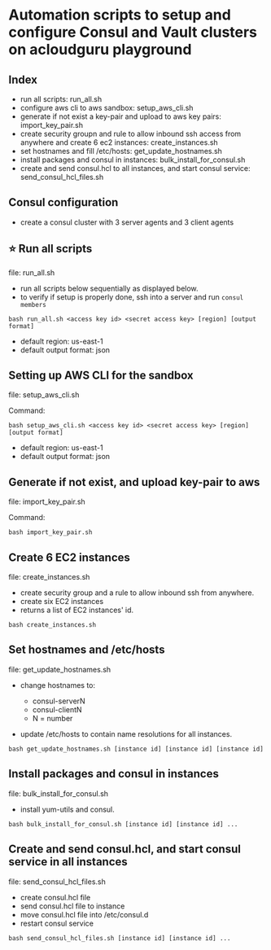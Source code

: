 # Automation scripts to setup and configure Consul and Vault clusters on acloudguru playground

## Index
- run all scripts: run_all.sh
- configure aws cli to aws sandbox: setup_aws_cli.sh
- generate if not exist a key-pair and upload to aws key pairs: import_key_pair.sh
- create security groupn and rule to allow inbound ssh access from anywhere and create 6 ec2 instances: create_instances.sh
- set hostnames and fill /etc/hosts: get_update_hostnames.sh
- install packages and consul in instances: bulk_install_for_consul.sh
- create and send consul.hcl to all instances, and start consul service: send_consul_hcl_files.sh

## Consul configuration
- create a consul cluster with 3 server agents and 3 client agents

## :star: Run all scripts
file: run_all.sh
* run all scripts below sequentially as displayed below.
* to verify if setup is properly done, ssh into a server and run `consul members`
```
bash run_all.sh <access key id> <secret access key> [region] [output format]
```
* default region: us-east-1
* default output format: json


## Setting up AWS CLI for the sandbox
file: setup_aws_cli.sh

Command:
```
bash setup_aws_cli.sh <access key id> <secret access key> [region] [output format]
```
* default region: us-east-1
* default output format: json

## Generate if not exist, and upload key-pair to aws
file: import_key_pair.sh

Command:
```
bash import_key_pair.sh
```

## Create 6 EC2 instances
file: create_instances.sh
- create security group and a rule to allow inbound ssh from anywhere.
- create six EC2 instances 
- returns a list of EC2 instances' id.
```
bash create_instances.sh
```
  
## Set hostnames and /etc/hosts
file: get_update_hostnames.sh
  * change hostnames to:
    * consul-serverN
    * consul-clientN
    * N = number

  * update /etc/hosts to contain name resolutions for all instances.
```
bash get_update_hostnames.sh [instance id] [instance id] [instance id] 
```

## Install packages and consul in instances
file: bulk_install_for_consul.sh
* install yum-utils and consul.
```
bash bulk_install_for_consul.sh [instance id] [instance id] ...
```

## Create and send consul.hcl, and start consul service in all instances
file: send_consul_hcl_files.sh
* create consul.hcl file
* send consul.hcl file to instance
* move consul.hcl file into /etc/consul.d
* restart consul service
```
bash send_consul_hcl_files.sh [instance id] [instance id] ...
```